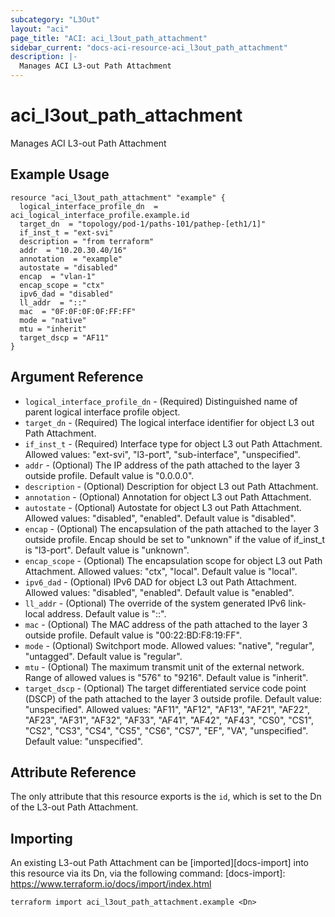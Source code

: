 ```yaml
---
subcategory: "L3Out"
layout: "aci"
page_title: "ACI: aci_l3out_path_attachment"
sidebar_current: "docs-aci-resource-aci_l3out_path_attachment"
description: |-
  Manages ACI L3-out Path Attachment
---
```


# aci_l3out_path_attachment

Manages ACI L3-out Path Attachment

## Example Usage

```hcl
resource "aci_l3out_path_attachment" "example" {
  logical_interface_profile_dn  = aci_logical_interface_profile.example.id
  target_dn  = "topology/pod-1/paths-101/pathep-[eth1/1]"
  if_inst_t = "ext-svi"
  description = "from terraform"
  addr  = "10.20.30.40/16"
  annotation  = "example"
  autostate = "disabled"
  encap  = "vlan-1"
  encap_scope = "ctx"
  ipv6_dad = "disabled"
  ll_addr  = "::"
  mac  = "0F:0F:0F:0F:FF:FF"
  mode = "native"
  mtu = "inherit"
  target_dscp = "AF11"
}
```

## Argument Reference

- `logical_interface_profile_dn` - (Required) Distinguished name of parent logical interface profile object.
- `target_dn` - (Required) The logical interface identifier for object L3 out Path Attachment.
- `if_inst_t` - (Required) Interface type for object L3 out Path Attachment. Allowed values: "ext-svi", "l3-port", "sub-interface", "unspecified".
- `addr` - (Optional) The IP address of the path attached to the layer 3 outside profile. Default value is "0.0.0.0".
- `description` - (Optional) Description for object L3 out Path Attachment.
- `annotation` - (Optional) Annotation for object L3 out Path Attachment.
- `autostate` - (Optional) Autostate for object L3 out Path Attachment.
  Allowed values: "disabled", "enabled". Default value is "disabled".
- `encap` - (Optional) The encapsulation of the path attached to the layer 3 outside profile. Encap should be set to "unknown" if the value of if_inst_t is "l3-port". Default value is "unknown".
- `encap_scope` - (Optional) The encapsulation scope for object L3 out Path Attachment. Allowed values: "ctx", "local". Default value is "local".
- `ipv6_dad` - (Optional) IPv6 DAD for object L3 out Path Attachment.
  Allowed values: "disabled", "enabled". Default value is "enabled".
- `ll_addr` - (Optional) The override of the system generated IPv6 link-local address. Default value is "::".
- `mac` - (Optional) The MAC address of the path attached to the layer 3 outside profile. Default value is "00:22:BD:F8:19:FF".
- `mode` - (Optional) Switchport mode. Allowed values: "native", "regular", "untagged". Default value is "regular".
- `mtu` - (Optional) The maximum transmit unit of the external network. Range of allowed values is "576" to "9216". Default value is "inherit".
- `target_dscp` - (Optional) The target differentiated service code point (DSCP) of the path attached to the layer 3 outside profile. Default value: "unspecified". Allowed values: "AF11", "AF12", "AF13", "AF21", "AF22", "AF23", "AF31", "AF32", "AF33", "AF41", "AF42", "AF43", "CS0", "CS1", "CS2", "CS3", "CS4", "CS5", "CS6", "CS7", "EF", "VA", "unspecified". Default value: "unspecified".

## Attribute Reference

The only attribute that this resource exports is the `id`, which is set to the
Dn of the L3-out Path Attachment.

## Importing

An existing L3-out Path Attachment can be [imported][docs-import] into this resource via its Dn, via the following command:
[docs-import]: https://www.terraform.io/docs/import/index.html

```
terraform import aci_l3out_path_attachment.example <Dn>
```
